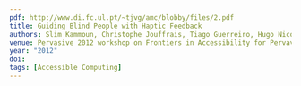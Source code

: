 ```yaml
---
pdf: http://www.di.fc.ul.pt/~tjvg/amc/blobby/files/2.pdf
title: Guiding Blind People with Haptic Feedback
authors: Slim Kammoun, Christophe Jouffrais, Tiago Guerreiro, Hugo Nicolau, Joaquim Jorge
venue: Pervasive 2012 workshop on Frontiers in Accessibility for Pervavise Computing , Newcastle, UK, June, 2012
year: "2012"
doi: 
tags: [Accessible Computing]
---
```

